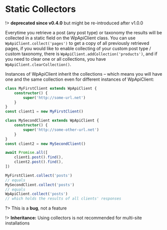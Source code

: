 # Static Collectors

!> **deprecated since v0.4.0** but might be re-introduced after v1.0.0

Everytime you retrieve a post (any post type) or taxonomy the results will be collected
in a static field on the WpApiClient class. You can use `WpApiClient.collect('pages')`
to get a copy of all previously retrieved pages, if you would like to enable
collecting of your custom post type / custom taxonomy, there is
`WpApiClient.addCollection('products')`, and if you need to clear one or all
collections, you have `WpApiClient.clearCollection()`.

Instances of WpApiClient inherit the collections – which means you will have one
and the same collection even for different instances of WpApiClient:

```typescript
class MyFirstClient extends WpApiClient {
    constructor() {
		super('http://some-url.net')
	}
}
const client1 = new MyFirstClient()

class MySecondClient extends WpApiClient {
    constructor() {
		super('http://some-other-url.net')
	}
}
const client2 = new MySecondClient()

await Promise.all([
	client1.post().find(),
	client2.post().find(),
])

MyFirstClient.collect('posts')
// equals
MySecondClient.collect('posts')
// equals
WpApiClient.collect('posts')
// which holds the results of all clients' responses
```

?> This is a **bug**, not a feature

!> **Inheritance:** Using collectors is not recommended for multi-site installations
